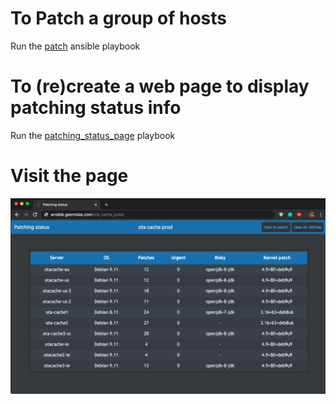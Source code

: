 # To Patch a group of hosts

Run the [patch](https://github.com/geomidas/macbook/blob/master/ansible/patch.yml) ansible playbook

# To (re)create a web page to display patching status info
Run the [patching_status_page](https://github.com/geomidas/macbook/blob/master/ansible/patching_status_pages.yml) playbook 

# Visit the page
![patching_status_page](https://github.com/geomidas/debian_patch/blob/master/patching_stat.png?raw=true)
